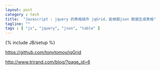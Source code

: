 ```yaml
---
layout: post
category : tech
title:  "Javascript : jquery 的表格插件 jqGrid，能根据json 数据生成表格"
tagline: ""
tags : [ "js", "jquery", "json", "table" ] 
---
```

{% include JB/setup %}

https://github.com/tonytomov/jqGrid

http://www.trirand.com/blog/?page_id=6
